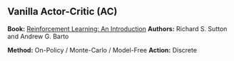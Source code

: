 ## Vanilla Actor-Critic (AC)

**Book:** [Reinforcement Learning: An Introduction](http://www.incompleteideas.net/book/the-book-2nd.html)
**Authors:** Richard S. Sutton and Andrew G. Barto

**Method:** On-Policy / Monte-Carlo / Model-Free
**Action:** Discrete
